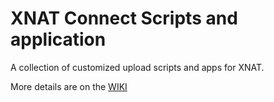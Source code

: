 # XNAT Connect Scripts and application

A collection of customized upload scripts and apps for XNAT.

More details are on the [WIKI](https://github.com/QBI-Software/XNATConnect/wiki)
